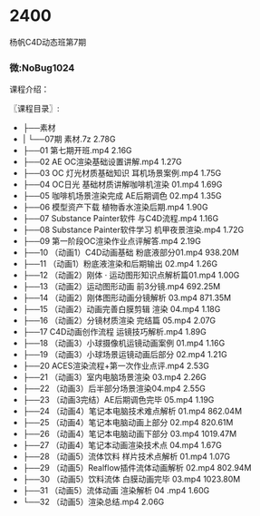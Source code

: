 # 2400
杨帆C4D动态班第7期
### 微:NoBug1024 


课程介绍：

〖课程目录〗:

- ├──素材  
- |   └──07期 素材.7z  2.78G
- ├──01 第七期开班.mp4  2.16G
- ├──02 AE OC渲染基础设置讲解.mp4  1.27G
- ├──03 OC 灯光材质基础知识 耳机场景案例.mp4  1.75G
- ├──04 OC日光 基础材质讲解咖啡机渲染 01.mp4  1.69G
- ├──05 咖啡机场景渲染完成 AE后期调色 02.mp4  1.35G
- ├──06 模型资产下载 植物香水渲染后期.mp4  1.90G
- ├──07 Substance Painter软件 与C4D流程.mp4  1.16G
- ├──08 Substance Painter软件学习 机甲夜景渲染.mp4  1.72G
- ├──09 第一阶段OC渲染作业点评解答.mp4  2.19G
- ├──10 （动画1）C4D动画基础 粉底液部分01.mp4  938.20M
- ├──11 （动画1）粉底液渲染和后期输出 02.mp4  1.26G
- ├──12 （动画2）刚体 · 运动图形知识点解析篇01.mp4  1.00G
- ├──13 （动画2）运动图形动画 前3分镜.mp4  692.25M
- ├──14 （动画2）刚体图形动画分镜解析 03.mp4  871.35M
- ├──15 （动画2）动画完善白膜剪辑 渲染 04.mp4  1.18G
- ├──16 （动画2）分镜材质渲染 完结篇 05.mp4  2.07G
- ├──17 C4D动画创作流程 运镜技巧解析.mp4  1.89G
- ├──18 （动画3）小球摄像机运镜动画案例 01.mp4  1.16G
- ├──19 （动画3）小球场景运镜动画后部分 02.mp4  1.21G
- ├──20 ACES渲染流程+第一次作业点评.mp4  2.53G
- ├──21 （动画3）室内电脑场景渲染 03.mp4  2.26G
- ├──22 （动画3）后半部分场景渲染04.mp4  2.55G
- ├──23 （动画3完结）AE后期调色完毕 05.mp4  1.19G
- ├──24 （动画4）笔记本电脑技术难点解析 01.mp4  862.04M
- ├──25 （动画4）笔记本电脑动画上部分 02.mp4  820.61M
- ├──26 （动画4）笔记本电脑动画下部分 03.mp4  1019.47M
- ├──27 （动画4）笔记本动画渲染技术点 04.mp4  1.67G
- ├──28 （动画5）流体饮料 样片技术点解析 01.mp4  1.07G
- ├──29 （动画5）Realflow插件流体动画解析 02.mp4  802.94M
- ├──30 （动画5）饮料流体 白膜动画完毕 03.mp4  1023.80M
- ├──31 （动画5）流体动画 渲染解析 04 .mp4  1.60G
- └──32 （动画5）渲染总结.mp4  2.06G
